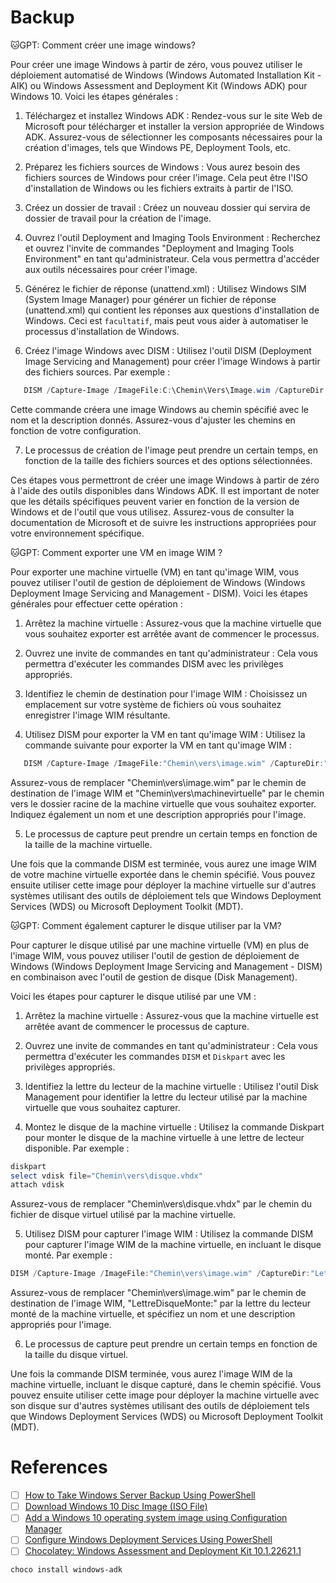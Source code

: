 # Backup

:cat:GPT: Comment créer une image windows?

Pour créer une image Windows à partir de zéro, vous pouvez utiliser le déploiement automatisé de Windows (Windows Automated Installation Kit - AIK) ou Windows Assessment and Deployment Kit (Windows ADK) pour Windows 10. Voici les étapes générales :

1. Téléchargez et installez Windows ADK : Rendez-vous sur le site Web de Microsoft pour télécharger et installer la version appropriée de Windows ADK. Assurez-vous de sélectionner les composants nécessaires pour la création d'images, tels que Windows PE, Deployment Tools, etc.


2. Préparez les fichiers sources de Windows : Vous aurez besoin des fichiers sources de Windows pour créer l'image. Cela peut être l'ISO d'installation de Windows ou les fichiers extraits à partir de l'ISO.

3. Créez un dossier de travail : Créez un nouveau dossier qui servira de dossier de travail pour la création de l'image.

4. Ouvrez l'outil Deployment and Imaging Tools Environment : Recherchez et ouvrez l'invite de commandes "Deployment and Imaging Tools Environment" en tant qu'administrateur. Cela vous permettra d'accéder aux outils nécessaires pour créer l'image.

5. Générez le fichier de réponse (unattend.xml) : Utilisez Windows SIM (System Image Manager) pour générer un fichier de réponse (unattend.xml) qui contient les réponses aux questions d'installation de Windows. Ceci est `facultatif`, mais peut vous aider à automatiser le processus d'installation de Windows.

6. Créez l'image Windows avec DISM : Utilisez l'outil DISM (Deployment Image Servicing and Management) pour créer l'image Windows à partir des fichiers sources. Par exemple :

```powershell
   DISM /Capture-Image /ImageFile:C:\Chemin\Vers\Image.wim /CaptureDir:C:\Chemin\Vers\FichiersSources /Name:"Nom de l'image" /Description:"Description de l'image" /Compress:Maximum
```

   Cette commande créera une image Windows au chemin spécifié avec le nom et la description donnés. Assurez-vous d'ajuster les chemins en fonction de votre configuration.

7. Le processus de création de l'image peut prendre un certain temps, en fonction de la taille des fichiers sources et des options sélectionnées.

Ces étapes vous permettront de créer une image Windows à partir de zéro à l'aide des outils disponibles dans Windows ADK. Il est important de noter que les détails spécifiques peuvent varier en fonction de la version de Windows et de l'outil que vous utilisez. Assurez-vous de consulter la documentation de Microsoft et de suivre les instructions appropriées pour votre environnement spécifique.


:cat:GPT: Comment exporter une VM en image WIM ?

Pour exporter une machine virtuelle (VM) en tant qu'image WIM, vous pouvez utiliser l'outil de gestion de déploiement de Windows (Windows Deployment Image Servicing and Management - DISM). Voici les étapes générales pour effectuer cette opération :

1. Arrêtez la machine virtuelle : Assurez-vous que la machine virtuelle que vous souhaitez exporter est arrêtée avant de commencer le processus.

2. Ouvrez une invite de commandes en tant qu'administrateur : Cela vous permettra d'exécuter les commandes DISM avec les privilèges appropriés.

3. Identifiez le chemin de destination pour l'image WIM : Choisissez un emplacement sur votre système de fichiers où vous souhaitez enregistrer l'image WIM résultante.

4. Utilisez DISM pour exporter la VM en tant qu'image WIM : Utilisez la commande suivante pour exporter la VM en tant qu'image WIM :

```powershell
   DISM /Capture-Image /ImageFile:"Chemin\vers\image.wim" /CaptureDir:"Chemin\vers\machinevirtuelle" /Name:"Nom de l'image" /Description:"Description de l'image" /Compress:Maximum
```

   Assurez-vous de remplacer "Chemin\vers\image.wim" par le chemin de destination de l'image WIM et "Chemin\vers\machinevirtuelle" par le chemin vers le dossier racine de la machine virtuelle que vous souhaitez exporter. Indiquez également un nom et une description appropriés pour l'image.

5. Le processus de capture peut prendre un certain temps en fonction de la taille de la machine virtuelle.

Une fois que la commande DISM est terminée, vous aurez une image WIM de votre machine virtuelle exportée dans le chemin spécifié. Vous pouvez ensuite utiliser cette image pour déployer la machine virtuelle sur d'autres systèmes utilisant des outils de déploiement tels que Windows Deployment Services (WDS) ou Microsoft Deployment Toolkit (MDT).


:cat:GPT: Comment également capturer le disque utiliser par la VM?

Pour capturer le disque utilisé par une machine virtuelle (VM) en plus de l'image WIM, vous pouvez utiliser l'outil de gestion de déploiement de Windows (Windows Deployment Image Servicing and Management - DISM) en combinaison avec l'outil de gestion de disque (Disk Management).

Voici les étapes pour capturer le disque utilisé par une VM :

1. Arrêtez la machine virtuelle : Assurez-vous que la machine virtuelle est arrêtée avant de commencer le processus de capture.

2. Ouvrez une invite de commandes en tant qu'administrateur : Cela vous permettra d'exécuter les commandes `DISM` et `Diskpart` avec les privilèges appropriés.

3. Identifiez la lettre du lecteur de la machine virtuelle : Utilisez l'outil Disk Management pour identifier la lettre du lecteur utilisé par la machine virtuelle que vous souhaitez capturer.

4. Montez le disque de la machine virtuelle : Utilisez la commande Diskpart pour monter le disque de la machine virtuelle à une lettre de lecteur disponible. Par exemple :

```powershell
diskpart
select vdisk file="Chemin\vers\disque.vhdx"
attach vdisk
```

   Assurez-vous de remplacer "Chemin\vers\disque.vhdx" par le chemin du fichier de disque virtuel utilisé par la machine virtuelle.

5. Utilisez DISM pour capturer l'image WIM : Utilisez la commande DISM pour capturer l'image WIM de la machine virtuelle, en incluant le disque monté. Par exemple :

```powershell
DISM /Capture-Image /ImageFile:"Chemin\vers\image.wim" /CaptureDir:"LettreDisqueMonte:\" /Name:"Nom de l'image" /Description:"Description de l'image" /Compress:Maximum
```

   Assurez-vous de remplacer "Chemin\vers\image.wim" par le chemin de destination de l'image WIM, "LettreDisqueMonte:\" par la lettre du lecteur monté de la machine virtuelle, et spécifiez un nom et une description appropriés pour l'image.

6. Le processus de capture peut prendre un certain temps en fonction de la taille du disque virtuel.

Une fois la commande DISM terminée, vous aurez l'image WIM de la machine virtuelle, incluant le disque capturé, dans le chemin spécifié. Vous pouvez ensuite utiliser cette image pour déployer la machine virtuelle avec son disque sur d'autres systèmes utilisant des outils de déploiement tels que Windows Deployment Services (WDS) ou Microsoft Deployment Toolkit (MDT).

# References

- [ ] [How to Take Windows Server Backup Using PowerShell](https://www.ubackup.com/windows-server/windows-server-backup-powershell.html)
- [ ] [Download Windows 10 Disc Image (ISO File)](https://www.microsoft.com/en-us/software-download/windows10ISO)
- [ ] [Add a Windows 10 operating system image using Configuration Manager](https://learn.microsoft.com/en-us/windows/deployment/deploy-windows-cm/add-a-windows-10-operating-system-image-using-configuration-manager)
- [ ] [Configure Windows Deployment Services Using PowerShell](https://mcpmag.com/articles/2018/12/13/configure-wds-using-powershell.aspx)
- [ ] [Chocolatey: Windows Assessment and Deployment Kit 10.1.22621.1](https://community.chocolatey.org/packages/windows-adk)

```bash
choco install windows-adk
```


